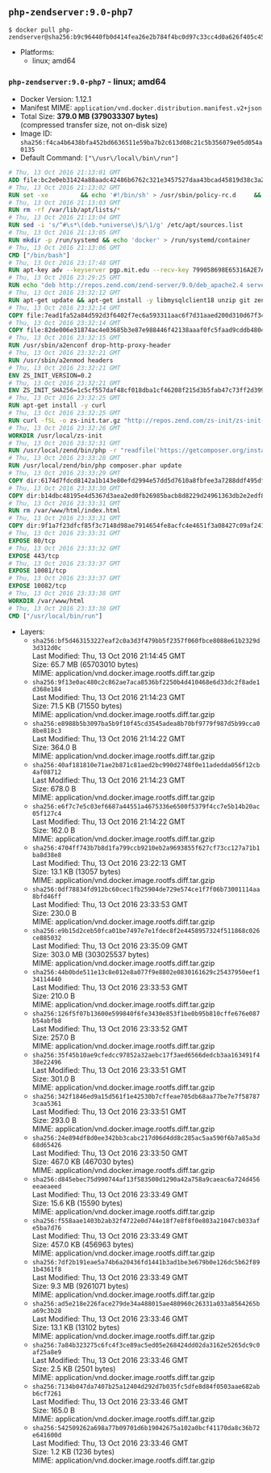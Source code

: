 ## `php-zendserver:9.0-php7`

```console
$ docker pull php-zendserver@sha256:b9c96440fb0d414fea26e2b784f4bc0d97c33cc4d0a626f405c456b31b7ac5fa
```

-	Platforms:
	-	linux; amd64

### `php-zendserver:9.0-php7` - linux; amd64

-	Docker Version: 1.12.1
-	Manifest MIME: `application/vnd.docker.distribution.manifest.v2+json`
-	Total Size: **379.0 MB (379033307 bytes)**  
	(compressed transfer size, not on-disk size)
-	Image ID: `sha256:f4ca4b6438bfa452bd6636511e59ba7b2c613d08c21c5b356079e05d054a0135`
-	Default Command: `["\/usr\/local\/bin\/run"]`

```dockerfile
# Thu, 13 Oct 2016 21:13:01 GMT
ADD file:bc2e0eb31424a88aadc42486b6762c321e3457527daa43bcad45819d38c3a2ed in / 
# Thu, 13 Oct 2016 21:13:02 GMT
RUN set -xe 		&& echo '#!/bin/sh' > /usr/sbin/policy-rc.d 	&& echo 'exit 101' >> /usr/sbin/policy-rc.d 	&& chmod +x /usr/sbin/policy-rc.d 		&& dpkg-divert --local --rename --add /sbin/initctl 	&& cp -a /usr/sbin/policy-rc.d /sbin/initctl 	&& sed -i 's/^exit.*/exit 0/' /sbin/initctl 		&& echo 'force-unsafe-io' > /etc/dpkg/dpkg.cfg.d/docker-apt-speedup 		&& echo 'DPkg::Post-Invoke { "rm -f /var/cache/apt/archives/*.deb /var/cache/apt/archives/partial/*.deb /var/cache/apt/*.bin || true"; };' > /etc/apt/apt.conf.d/docker-clean 	&& echo 'APT::Update::Post-Invoke { "rm -f /var/cache/apt/archives/*.deb /var/cache/apt/archives/partial/*.deb /var/cache/apt/*.bin || true"; };' >> /etc/apt/apt.conf.d/docker-clean 	&& echo 'Dir::Cache::pkgcache ""; Dir::Cache::srcpkgcache "";' >> /etc/apt/apt.conf.d/docker-clean 		&& echo 'Acquire::Languages "none";' > /etc/apt/apt.conf.d/docker-no-languages 		&& echo 'Acquire::GzipIndexes "true"; Acquire::CompressionTypes::Order:: "gz";' > /etc/apt/apt.conf.d/docker-gzip-indexes 		&& echo 'Apt::AutoRemove::SuggestsImportant "false";' > /etc/apt/apt.conf.d/docker-autoremove-suggests
# Thu, 13 Oct 2016 21:13:03 GMT
RUN rm -rf /var/lib/apt/lists/*
# Thu, 13 Oct 2016 21:13:04 GMT
RUN sed -i 's/^#\s*\(deb.*universe\)$/\1/g' /etc/apt/sources.list
# Thu, 13 Oct 2016 21:13:05 GMT
RUN mkdir -p /run/systemd && echo 'docker' > /run/systemd/container
# Thu, 13 Oct 2016 21:13:06 GMT
CMD ["/bin/bash"]
# Thu, 13 Oct 2016 23:17:48 GMT
RUN apt-key adv --keyserver pgp.mit.edu --recv-key 799058698E65316A2E7A4FF42EAE1437F7D2C623
# Thu, 13 Oct 2016 23:29:25 GMT
RUN echo "deb http://repos.zend.com/zend-server/9.0/deb_apache2.4 server non-free" >> /etc/apt/sources.list.d/zend-server.list
# Thu, 13 Oct 2016 23:32:12 GMT
RUN apt-get update && apt-get install -y libmysqlclient18 unzip git zend-server-php-7.0 && /usr/local/zend/bin/zendctl.sh stop
# Thu, 13 Oct 2016 23:32:14 GMT
COPY file:7ead1fa52a84d592d3f6402f7ec6a593311aac6f7d31aaed200d310d67f34d54 in /etc/ 
# Thu, 13 Oct 2016 23:32:14 GMT
COPY file:82de006e31874ac4e03685b3e87e988446f42138aaaf0fc5faad9cddb48040ba in /etc/apache2/conf-available 
# Thu, 13 Oct 2016 23:32:15 GMT
RUN /usr/sbin/a2enconf drop-http-proxy-header
# Thu, 13 Oct 2016 23:32:21 GMT
RUN /usr/sbin/a2enmod headers
# Thu, 13 Oct 2016 23:32:21 GMT
ENV ZS_INIT_VERSION=0.2
# Thu, 13 Oct 2016 23:32:21 GMT
ENV ZS_INIT_SHA256=1c5cf557daf48cf018dba1cf46208f215d3b5fab47c73ff2d39988581ebd6932
# Thu, 13 Oct 2016 23:32:25 GMT
RUN apt-get install -y curl
# Thu, 13 Oct 2016 23:32:25 GMT
RUN curl -fSL -o zs-init.tar.gz "http://repos.zend.com/zs-init/zs-init-docker-${ZS_INIT_VERSION}.tar.gz"     && echo "${ZS_INIT_SHA256} *zs-init.tar.gz" | sha256sum -c -     && mkdir /usr/local/zs-init     && tar xzf zs-init.tar.gz --strip-components=1 -C /usr/local/zs-init     && rm zs-init.tar.gz
# Thu, 13 Oct 2016 23:32:26 GMT
WORKDIR /usr/local/zs-init
# Thu, 13 Oct 2016 23:32:31 GMT
RUN /usr/local/zend/bin/php -r "readfile('https://getcomposer.org/installer');" | /usr/local/zend/bin/php
# Thu, 13 Oct 2016 23:33:28 GMT
RUN /usr/local/zend/bin/php composer.phar update
# Thu, 13 Oct 2016 23:33:29 GMT
COPY dir:6174d7fdcd8142a1b143e80efd2994e57dd5d7610a8fbfee3a7288ddf495dfdf in /usr/local/bin 
# Thu, 13 Oct 2016 23:33:30 GMT
COPY dir:b14dbc48195e4d5367d3aea2ed0fb26985bacb8d8229d24961363db2e2edf8f0 in /usr/local/zend/var/plugins/ 
# Thu, 13 Oct 2016 23:33:31 GMT
RUN rm /var/www/html/index.html
# Thu, 13 Oct 2016 23:33:31 GMT
COPY dir:9f1a7f23dfcf85f3c7148d98ae7914654fe8acfc4e4651f3a08427c09af24198 in /var/www/html 
# Thu, 13 Oct 2016 23:33:31 GMT
EXPOSE 80/tcp
# Thu, 13 Oct 2016 23:33:32 GMT
EXPOSE 443/tcp
# Thu, 13 Oct 2016 23:33:37 GMT
EXPOSE 10081/tcp
# Thu, 13 Oct 2016 23:33:37 GMT
EXPOSE 10082/tcp
# Thu, 13 Oct 2016 23:33:38 GMT
WORKDIR /var/www/html
# Thu, 13 Oct 2016 23:33:38 GMT
CMD ["/usr/local/bin/run"]
```

-	Layers:
	-	`sha256:bf5d463153227eaf2c0a3d3f479bb5f2357f060fbce8088e61b2329d3d312d0c`  
		Last Modified: Thu, 13 Oct 2016 21:14:45 GMT  
		Size: 65.7 MB (65703010 bytes)  
		MIME: application/vnd.docker.image.rootfs.diff.tar.gzip
	-	`sha256:9f13e0ac480c2c862ae7aca8536bf2250b4d410468e6d33dc2f8ade1d368e184`  
		Last Modified: Thu, 13 Oct 2016 21:14:23 GMT  
		Size: 71.5 KB (71550 bytes)  
		MIME: application/vnd.docker.image.rootfs.diff.tar.gzip
	-	`sha256:e8988b5b3097ba5b9f10f45cd3545adea8b70bf9779f987d5b99cca08be818c3`  
		Last Modified: Thu, 13 Oct 2016 21:14:22 GMT  
		Size: 364.0 B  
		MIME: application/vnd.docker.image.rootfs.diff.tar.gzip
	-	`sha256:40af181810e71ae2b871c81aed2bc990d2748f0e11adedda056f12cb4af08712`  
		Last Modified: Thu, 13 Oct 2016 21:14:23 GMT  
		Size: 678.0 B  
		MIME: application/vnd.docker.image.rootfs.diff.tar.gzip
	-	`sha256:e6f7c7e5c03ef6687a44551a4675336e6500f5379f4cc7e5b14b20ac05f127c4`  
		Last Modified: Thu, 13 Oct 2016 21:14:22 GMT  
		Size: 162.0 B  
		MIME: application/vnd.docker.image.rootfs.diff.tar.gzip
	-	`sha256:4704ff743b7b8d1fa799ccb9210eb2a9693855f627cf73cc127a71b1ba8d38e8`  
		Last Modified: Thu, 13 Oct 2016 23:22:13 GMT  
		Size: 13.1 KB (13057 bytes)  
		MIME: application/vnd.docker.image.rootfs.diff.tar.gzip
	-	`sha256:0df78834fd912bc60cec1fb25904de729e574ce1f7f06b73001114aa8bfd46ff`  
		Last Modified: Thu, 13 Oct 2016 23:33:53 GMT  
		Size: 230.0 B  
		MIME: application/vnd.docker.image.rootfs.diff.tar.gzip
	-	`sha256:e9b15d2ceb50fca01be7497e7e1fdec8f2e4458957324f511868c026ce885032`  
		Last Modified: Thu, 13 Oct 2016 23:35:09 GMT  
		Size: 303.0 MB (303025537 bytes)  
		MIME: application/vnd.docker.image.rootfs.diff.tar.gzip
	-	`sha256:44b0bde511e13c8e012e8a077f9e8802e0830161629c25437950eef134114440`  
		Last Modified: Thu, 13 Oct 2016 23:33:53 GMT  
		Size: 210.0 B  
		MIME: application/vnd.docker.image.rootfs.diff.tar.gzip
	-	`sha256:126f5f07b13600e599840f6fe3430e853f1be0b95b810cffe676e087b54abfb8`  
		Last Modified: Thu, 13 Oct 2016 23:33:52 GMT  
		Size: 257.0 B  
		MIME: application/vnd.docker.image.rootfs.diff.tar.gzip
	-	`sha256:35f45b10ae9cfedcc97852a32aebc17f3aed6566dedcb3aa163491f438e22496`  
		Last Modified: Thu, 13 Oct 2016 23:33:51 GMT  
		Size: 301.0 B  
		MIME: application/vnd.docker.image.rootfs.diff.tar.gzip
	-	`sha256:342f1846ed9a15d561f1e42530b7cffeae705db68aa77be7e7f587873caa5361`  
		Last Modified: Thu, 13 Oct 2016 23:33:51 GMT  
		Size: 293.0 B  
		MIME: application/vnd.docker.image.rootfs.diff.tar.gzip
	-	`sha256:24e894df8d0ee342bb3cabc217d06d4dd8c285ac5aa590f6b7a85a3d68d65426`  
		Last Modified: Thu, 13 Oct 2016 23:33:50 GMT  
		Size: 467.0 KB (467030 bytes)  
		MIME: application/vnd.docker.image.rootfs.diff.tar.gzip
	-	`sha256:d845ebec75d990744af13f583500d1290a42a758a9caeac6a724d456eeaeaeed`  
		Last Modified: Thu, 13 Oct 2016 23:33:49 GMT  
		Size: 15.6 KB (15590 bytes)  
		MIME: application/vnd.docker.image.rootfs.diff.tar.gzip
	-	`sha256:f558aae1403b2ab32f4722e0d744e18f7e8f8f0e803a21047cb033afe5ba7d76`  
		Last Modified: Thu, 13 Oct 2016 23:33:49 GMT  
		Size: 457.0 KB (456963 bytes)  
		MIME: application/vnd.docker.image.rootfs.diff.tar.gzip
	-	`sha256:7df2b191eae5a74b6a20436fd1441b3ad1be3e679b0e126dc5b62f891b4361f8`  
		Last Modified: Thu, 13 Oct 2016 23:33:49 GMT  
		Size: 9.3 MB (9261071 bytes)  
		MIME: application/vnd.docker.image.rootfs.diff.tar.gzip
	-	`sha256:ad5e218e226face279de34a488015ae480960c26331a033a8564265ba69c3b28`  
		Last Modified: Thu, 13 Oct 2016 23:33:46 GMT  
		Size: 13.1 KB (13102 bytes)  
		MIME: application/vnd.docker.image.rootfs.diff.tar.gzip
	-	`sha256:7a84b323275c6fc4f3ce89ac5ed05e268424dd02da3162e5265dc9c0af25a8e9`  
		Last Modified: Thu, 13 Oct 2016 23:33:46 GMT  
		Size: 2.5 KB (2501 bytes)  
		MIME: application/vnd.docker.image.rootfs.diff.tar.gzip
	-	`sha256:7134b047da7407b25a12404d292d7b035fc5dfe8d84f0503aae682abb6cf7261`  
		Last Modified: Thu, 13 Oct 2016 23:33:46 GMT  
		Size: 165.0 B  
		MIME: application/vnd.docker.image.rootfs.diff.tar.gzip
	-	`sha256:542509262a698a77b09701d6b19042675a102a0bcf41170da8c36b72e641600d`  
		Last Modified: Thu, 13 Oct 2016 23:33:46 GMT  
		Size: 1.2 KB (1236 bytes)  
		MIME: application/vnd.docker.image.rootfs.diff.tar.gzip
